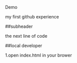 Demo 

my first github experience

##subheader

the next line of code

##local developer   

1.open index.html in your  brower
